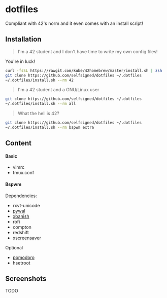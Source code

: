 # dotfiles
Compliant with 42's norm and it even comes with an install script!

## Installation
>I'm a 42 student and I don't have time to write my own config files!

You're in luck!
```sh
curl -fsSL https://rawgit.com/kube/42homebrew/master/install.sh | zsh
git clone https://github.com/selfsigned/dotfiles ~/.dotfiles
~/.dotfiles/install.sh --rm 42
```

>I'm a 42 student and a GNU/Linux user
```sh
git clone https://github.com/selfsigned/dotfiles ~/.dotfiles
~/.dotfiles/install.sh --rm all
```

>What the hell is 42?
```sh
git clone https://github.com/selfsigned/dotfiles ~/.dotfiles
~/.dotfiles/install.sh --rm bspwm extra
```

## Content
#### Basic
- vimrc
- tmux.conf
#### Bspwm
Dependencies:
- rxvt-unicode
- [pywal](https://github.com/dylanaraps/pywal)
- [xbanish](https://github.com/jcs/xbanish)
- rofi
- compton
- redshift
- xscreensaver

Optional
- [pomodoro](https://kevinschoon.github.io/pomo)
- hsetroot

## Screenshots
TODO
